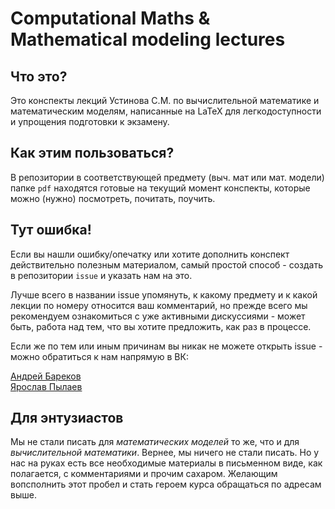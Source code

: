 # Computational Maths & Mathematical modeling lectures

## Что это?
Это конспекты лекций Устинова С.М. по вычислительной математике и математическим моделям, написанные на LaTeX для легкодоступности и упрощения подготовки к экзамену.

## Как этим пользоваться?
В репозитории в соответствующей предмету (выч. мат или мат. модели) папке `pdf` находятся готовые на текущий момент конспекты, которые можно (нужно) посмотреть, почитать, поучить.

## Тут ошибка!
Если вы нашли ошибку/опечатку или хотите дополнить конспект действительно полезным материалом, самый простой способ - создать в репозитории `issue` и указать нам на это.

Лучше всего в названии issue упомянуть, к какому предмету и к какой лекции по номеру относится ваш комментарий, но прежде всего мы рекомендуем ознакомиться с уже активными дискуссиями - может быть, работа над тем, что вы хотите предложить, как раз в процессе.

Если же по тем или иным причинам вы никак не можете открыть issue - можно обратиться к нам напрямую в ВК:

[Андрей Бареков](https://vk.com/vegtamr)<br>
[Ярослав Пылаев](https://vk.com/yarpylaev)

## Для энтузиастов
Мы не стали писать для *математических моделей* то же, что и для *вычислительной математики*. Вернее, мы ничего не стали писать. Но у нас на руках есть все необходимые материалы в письменном виде, как полагается, с комментариями и прочим сахаром. Желающим вопсполнить этот пробел и стать героем курса обращаться по адресам выше.
